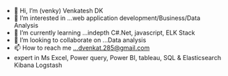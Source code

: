 - 👋 Hi, I’m (venky) Venkatesh DK
- 👀 I’m interested in ...web application development/Business/Data Analysis
- 🌱 I’m currently learning ...indepth C#.Net, javascript, ELK Stack
- 💞️ I’m looking to collaborate on ...Data analysis
- 📫 How to reach me ...dvenkat.285@gmail.com
- expert in Ms Excel, Power query, Power BI, tableau, SQL & Elasticsearch Kibana Logstash

<!---
dvenkat285/dvenkat285 is a ✨ special ✨ repository because its `README.md` (this file) appears on your GitHub profile.
You can click the Preview link to take a look at your changes.
--->
